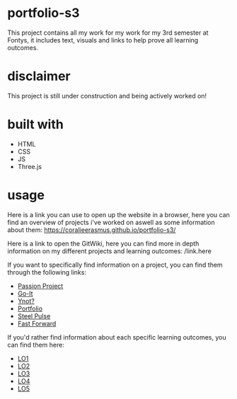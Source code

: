 # portfolio-s3
This project contains all my work for my work for my 3rd semester at Fontys, it includes  text, visuals and links to help prove all learning outcomes.

# disclaimer
This project is still under construction and being actively worked on!
 
 # built with
<ul>
<li>HTML</li>
<li>CSS</li>
<li>JS</li>
<li>Three.js</li>
</ul>

# usage
Here is a link you can use to open up the website in a browser, here you can find an overview of projects i've worked on aswell as some information about them: https://coralieerasmus.github.io/portfolio-s3/

Here is a link to open the GitWiki, here you can find more in depth information on my different projects and learning outcomes: /link.here

If you want to specifically find information on a project, you can find them through the following links:
<ul>
<a href="http://127.0.0.1:5501/passion-project.html"><li>Passion Project</li></a>
<a href="http://127.0.0.1:5501/go-it.html"><li>Go-It</li></a>
<a href="http://127.0.0.1:5501/ynot.html"><li>Ynot?</li></a>
<a href="http://127.0.0.1:5501/portfolio.html"><li>Portfolio</li></a>
<a href="http://127.0.0.1:5501/steelpulse.html"><li>Steel Pulse</li></a>
<a href="http://127.0.0.1:5501/fast-forward.html"><li>Fast Forward</li></a>
</ul>

If you'd rather find information about each specific learning outcomes, you can find them here:
<ul>
<a href="https://github.com/coralieerasmus/portfolio-s3/wiki/Conceptualize,-Design-and-Develop-Interactive-Media-Products"><li>LO1</li></a>
<a href="https://github.com/coralieerasmus/portfolio-s3/wiki/Transferable-Production"><li>LO2</li></a>
<a href="https://github.com/coralieerasmus/portfolio-s3/wiki/Creative-Iterations"><li>LO3</li></a>
<a href="https://github.com/coralieerasmus/portfolio-s3/wiki/Professional-Standard"><li>LO4</li></a>
<a href="https://github.com/coralieerasmus/portfolio-s3/wiki/Personal-Leadership"><li>LO5</li></a>
</ul>

